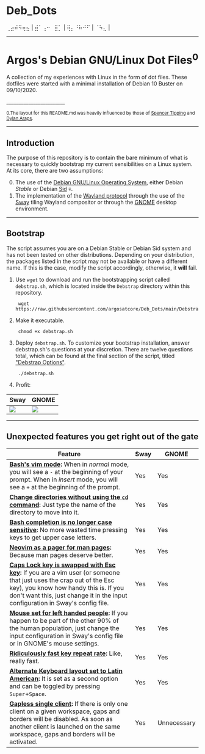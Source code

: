 # Deb_Dots
⢀⣴⠾⠻⢶⣦   |
⣾⠁⢠⠒⠀⣿⡁  | 
⢿⡄⠘⠷⠚⠋   | 
⠈⠳⣄      |
   
--- 




<h1>Argos's Debian GNU/Linux Dot Files<sup>0</sup> </h1>  
<p>A collection of my experiences with Linux in the form of dot files. These dotfiles were started with a minimal installation of Debian 10 Buster on 09/10/2020.</p>

 \_\_\_\_\_\_\_\_\_\_\_\_\_\_\_\_\_\_\_\_\_\_\_\_
   
<sup>0.The layout for this README.md was heavily influenced by those of [Spencer Tipping](https://github.com/spencertipping/dotfiles) and [Dylan Araps](https://github.com/dylanaraps/pure-sh-bible).</sup>

---

## Introduction

 The purpose of this repository is to contain the bare minimum of what is necessary to quickly bootstrap my current sensibilities on a Linux system. At its core, there are two assumptions: 
 
 0. The use of the [Debian GNU/Linux Operating System](https://www.debian.org/), either Debian _Stable_ or Debian [Sid](https://wiki.debian.org/DebianUnstable) :skull:.
 1. The implementation of the [Wayland protocol](https://wayland.freedesktop.org/) through the use of the [Sway](https://swaywm.org/) tiling Wayland compositor or through the [GNOME](https://www.gnome.org/) desktop environment. 
       
 ---
    
## Bootstrap
 
The script assumes you are on a Debian Stable or Debian Sid system and has not been tested on other distributions. Depending on your distribution, the packages listed in the script may not be available or have a different name. If this is the case, modify the script accordingly, otherwise, it **will** fail. 

1. Use `wget` to download and run the bootstrapping script called `debstrap.sh`, which is located inside the `Debstrap` directory within this repository.  
        
        wget https://raw.githubusercontent.com/argosatcore/Deb_Dots/main/Debstrap/debstrap.sh

2. Make it executable.

        chmod +x debstrap.sh
        
3. Deploy `debstrap.sh`. To customize your bootstrap installation, answer debstrap.sh's questions at your discretion. There are twelve questions total, which can be found at the final section of the script, titled ["Debstrap Options"](./Debstrap/debstrap.sh/#L238).

        ./debstrap.sh

4. Profit:

| Sway | GNOME |
| ---  | ---   |   
| <img src="https://user-images.githubusercontent.com/64110504/146632072-aabfe18b-f28b-4a3d-85ee-8509fca82092.png" />| <img src="https://user-images.githubusercontent.com/64110504/145700568-8996890a-4ab5-4618-94b1-eaba17196b79.png" /> |

---

## Unexpected features you get right out of the gate

| Feature                                                                                                                                                                                                                                                                                  | Sway | GNOME       |
| ---                                                                                                                                                                                                                                                                                      | ---  | ---         |
| **[Bash's vim mode](./.bashrc/#L21):** When in _normal_ mode, you will see a `-` at the beginning of your prompt. When in _insert_ mode, you will see a `+` at the beginning of the prompt.                                                                                              | Yes  | Yes         |
| **[Change directories without using the `cd` command](./.bashrc/#L18):** Just type the name of the directory to move into it.                                                                                                                                                                                                                            | Yes  | Yes         |
| **[Bash completion is no longer case sensitive](./.inputrc/#L19):** No more wasted time pressing keys to get upper case letters.                                                                                                                                                                                                                       | Yes  | Yes         |
| **[Neovim as a pager for man pages](./.config/environment.d/envvars.conf/#L5):** Because man pages deserve better.                                                                                                                                                                                                                                       | Yes  | Yes         |
| **[Caps Lock key is swapped with Esc key](./.config/sway/config/#L97):** If you are a vim user (or someone that just uses the crap out of the Esc key), you know how handy this is. If you don't want this, just change it in the input configuration in Sway's config file.                                                                                | Yes  | Yes         |
| **[Mouse set for left handed people](./.config/sway/config/#L98):** If you happen to be part of the other 90% of the human population, just change the input configuration in Sway's config file or in GNOME's mouse settings.                                                                                                                                     | Yes  | Yes         |
| **[Ridiculously fast key repeat rate](./.config/sway/config/#L102):** Like, really fast.                                                                                                                                                                                                                                                                                                          | Yes  | Yes         |
| **[Alternate Keyboard layout set to Latin American](./.config/sway/config/#L99):** It is set as a second option and can be toggled by pressing `Super`+`Space`.                                                                                                                                                                                                                                                                        | Yes  | Yes         |
| **[Gapless single client](./.config/sway/config/#L344):** If there is only one client on a given workspace, gaps and borders will be disabled. As soon as another client is launched on the same workspace, gaps and borders will be activated.                                                                                                                                                                                     | Yes  | Unnecessary |

